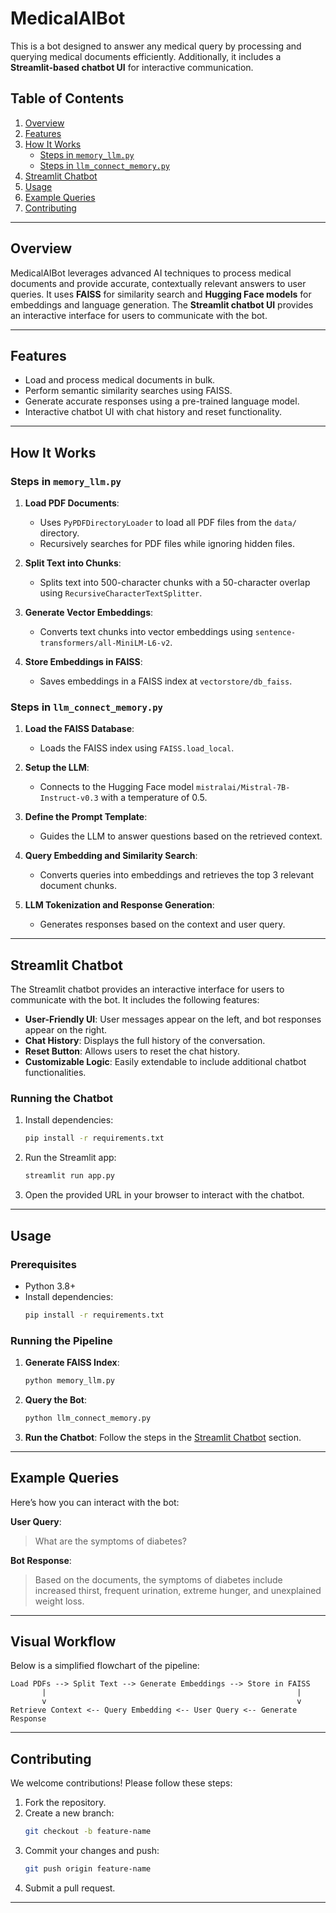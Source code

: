 # MedicalAIBot

This is a bot designed to answer any medical query by processing and querying medical documents efficiently. Additionally, it includes a **Streamlit-based chatbot UI** for interactive communication.

## Table of Contents
1. [Overview](#overview)
2. [Features](#features)
3. [How It Works](#how-it-works)
   - [Steps in `memory_llm.py`](#steps-in-memory_llm.py)
   - [Steps in `llm_connect_memory.py`](#steps-in-llm_connect_memory.py)
4. [Streamlit Chatbot](#streamlit-chatbot)
5. [Usage](#usage)
6. [Example Queries](#example-queries)
7. [Contributing](#contributing)

---

## Overview

MedicalAIBot leverages advanced AI techniques to process medical documents and provide accurate, contextually relevant answers to user queries. It uses **FAISS** for similarity search and **Hugging Face models** for embeddings and language generation. The **Streamlit chatbot UI** provides an interactive interface for users to communicate with the bot.

---

## Features

- Load and process medical documents in bulk.
- Perform semantic similarity searches using FAISS.
- Generate accurate responses using a pre-trained language model.
- Interactive chatbot UI with chat history and reset functionality.

---

## How It Works

### Steps in `memory_llm.py`

1. **Load PDF Documents**:
   - Uses `PyPDFDirectoryLoader` to load all PDF files from the `data/` directory.
   - Recursively searches for PDF files while ignoring hidden files.

2. **Split Text into Chunks**:
   - Splits text into 500-character chunks with a 50-character overlap using `RecursiveCharacterTextSplitter`.

3. **Generate Vector Embeddings**:
   - Converts text chunks into vector embeddings using `sentence-transformers/all-MiniLM-L6-v2`.

4. **Store Embeddings in FAISS**:
   - Saves embeddings in a FAISS index at `vectorstore/db_faiss`.

### Steps in `llm_connect_memory.py`

1. **Load the FAISS Database**:
   - Loads the FAISS index using `FAISS.load_local`.

2. **Setup the LLM**:
   - Connects to the Hugging Face model `mistralai/Mistral-7B-Instruct-v0.3` with a temperature of 0.5.

3. **Define the Prompt Template**:
   - Guides the LLM to answer questions based on the retrieved context.

4. **Query Embedding and Similarity Search**:
   - Converts queries into embeddings and retrieves the top 3 relevant document chunks.

5. **LLM Tokenization and Response Generation**:
   - Generates responses based on the context and user query.

---

## Streamlit Chatbot

The Streamlit chatbot provides an interactive interface for users to communicate with the bot. It includes the following features:

- **User-Friendly UI**: User messages appear on the left, and bot responses appear on the right.
- **Chat History**: Displays the full history of the conversation.
- **Reset Button**: Allows users to reset the chat history.
- **Customizable Logic**: Easily extendable to include additional chatbot functionalities.

### Running the Chatbot

1. Install dependencies:
   ```bash
   pip install -r requirements.txt
   ```

2. Run the Streamlit app:
   ```bash
   streamlit run app.py
   ```

3. Open the provided URL in your browser to interact with the chatbot.

---

## Usage

### Prerequisites

- Python 3.8+
- Install dependencies:
  ```bash
  pip install -r requirements.txt
  ```

### Running the Pipeline

1. **Generate FAISS Index**:
   ```bash
   python memory_llm.py
   ```

2. **Query the Bot**:
   ```bash
   python llm_connect_memory.py
   ```

3. **Run the Chatbot**:
   Follow the steps in the [Streamlit Chatbot](#streamlit-chatbot) section.

----

## Example Queries

Here’s how you can interact with the bot:

**User Query**:
> What are the symptoms of diabetes?

**Bot Response**:
> Based on the documents, the symptoms of diabetes include increased thirst, frequent urination, extreme hunger, and unexplained weight loss.

---

## Visual Workflow

Below is a simplified flowchart of the pipeline:

```plaintext
Load PDFs --> Split Text --> Generate Embeddings --> Store in FAISS
       |                                                        |
       v                                                        v
Retrieve Context <-- Query Embedding <-- User Query <-- Generate Response
```

---

## Contributing

We welcome contributions! Please follow these steps:

1. Fork the repository.
2. Create a new branch:
   ```bash
   git checkout -b feature-name
   ```
3. Commit your changes and push:
   ```bash
   git push origin feature-name
   ```
4. Submit a pull request.

---



